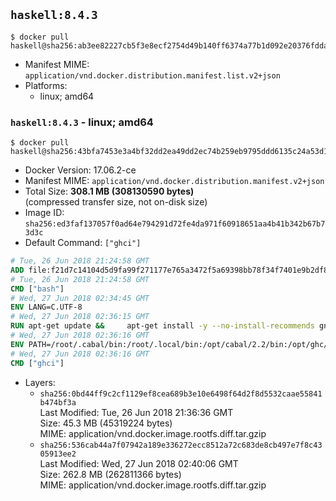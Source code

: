 ## `haskell:8.4.3`

```console
$ docker pull haskell@sha256:ab3ee82227cb5f3e8ecf2754d49b140ff6374a77b1d092e20376fddaf52fb391
```

-	Manifest MIME: `application/vnd.docker.distribution.manifest.list.v2+json`
-	Platforms:
	-	linux; amd64

### `haskell:8.4.3` - linux; amd64

```console
$ docker pull haskell@sha256:43bfa7453e3a4bf32dd2ea49dd2ec74b259eb9795ddd6135c24a53d1166f0819
```

-	Docker Version: 17.06.2-ce
-	Manifest MIME: `application/vnd.docker.distribution.manifest.v2+json`
-	Total Size: **308.1 MB (308130590 bytes)**  
	(compressed transfer size, not on-disk size)
-	Image ID: `sha256:ed3faf137057f0ad64e794291d72fe4da971f60918651aa4b41b342b67b73d3c`
-	Default Command: `["ghci"]`

```dockerfile
# Tue, 26 Jun 2018 21:24:58 GMT
ADD file:f21d7c14104d5d9fa99f271177e765a3472f5a69398bb78f34f7401e9b2df837 in / 
# Tue, 26 Jun 2018 21:24:58 GMT
CMD ["bash"]
# Wed, 27 Jun 2018 02:34:45 GMT
ENV LANG=C.UTF-8
# Wed, 27 Jun 2018 02:36:15 GMT
RUN apt-get update &&     apt-get install -y --no-install-recommends gnupg ca-certificates dirmngr curl git &&     echo 'deb http://downloads.haskell.org/debian stretch main' > /etc/apt/sources.list.d/ghc.list &&     apt-key adv --keyserver keyserver.ubuntu.com --recv-keys BA3CBA3FFE22B574 &&     apt-get update &&     apt-get install -y --no-install-recommends ghc-8.4.3 cabal-install-2.2         zlib1g-dev libtinfo-dev libsqlite3-dev g++ netbase xz-utils make &&     curl -fSL https://github.com/commercialhaskell/stack/releases/download/v1.7.1/stack-1.7.1-linux-x86_64.tar.gz -o stack.tar.gz &&     curl -fSL https://github.com/commercialhaskell/stack/releases/download/v1.7.1/stack-1.7.1-linux-x86_64.tar.gz.asc -o stack.tar.gz.asc &&     apt-get purge -y --auto-remove curl &&     export GNUPGHOME="$(mktemp -d)" &&     gpg --keyserver ha.pool.sks-keyservers.net --recv-keys C5705533DA4F78D8664B5DC0575159689BEFB442 &&     gpg --batch --verify stack.tar.gz.asc stack.tar.gz &&     tar -xf stack.tar.gz -C /usr/local/bin --strip-components=1 &&     /usr/local/bin/stack config set system-ghc --global true &&     /usr/local/bin/stack config set install-ghc --global false &&     rm -rf "$GNUPGHOME" /var/lib/apt/lists/* /stack.tar.gz.asc /stack.tar.gz
# Wed, 27 Jun 2018 02:36:16 GMT
ENV PATH=/root/.cabal/bin:/root/.local/bin:/opt/cabal/2.2/bin:/opt/ghc/8.4.3/bin:/usr/local/sbin:/usr/local/bin:/usr/sbin:/usr/bin:/sbin:/bin
# Wed, 27 Jun 2018 02:36:16 GMT
CMD ["ghci"]
```

-	Layers:
	-	`sha256:0bd44ff9c2cf1129ef8cea689b3e10e6498f64d2f8d5532caae55841b474bf3a`  
		Last Modified: Tue, 26 Jun 2018 21:36:36 GMT  
		Size: 45.3 MB (45319224 bytes)  
		MIME: application/vnd.docker.image.rootfs.diff.tar.gzip
	-	`sha256:536cab44a7f07942a189e336272ecc8512a72c683de8cb497e7f8c4305913ee2`  
		Last Modified: Wed, 27 Jun 2018 02:40:06 GMT  
		Size: 262.8 MB (262811366 bytes)  
		MIME: application/vnd.docker.image.rootfs.diff.tar.gzip
